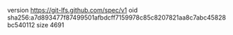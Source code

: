 version https://git-lfs.github.com/spec/v1
oid sha256:a7d893477f87499501afbdcff7159978c85c8207821aa8c7abc45828bc540112
size 4691
